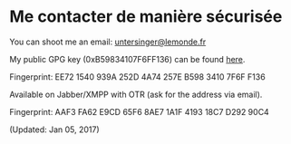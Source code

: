 # Me contacter de manière sécurisée
You can shoot me an email: untersinger@lemonde.fr

My public GPG key (0xB59834107F6FF136) can be found <a href="https://pgp.mit.edu/pks/lookup?op=get&search=0xB59834107F6FF136">here</a>.

Fingerprint: EE72 1540 939A 252D 4A74 257E B598 3410 7F6F F136

Available on Jabber/XMPP with OTR (ask for the address via email).

Fingerprint: AAF3 FA62 E9CD 65F6 8AE7 1A1F 4193 18C7 D292 90C4

(Updated: Jan 05, 2017)
